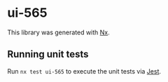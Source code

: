 # ui-565

This library was generated with [Nx](https://nx.dev).

## Running unit tests

Run `nx test ui-565` to execute the unit tests via [Jest](https://jestjs.io).

